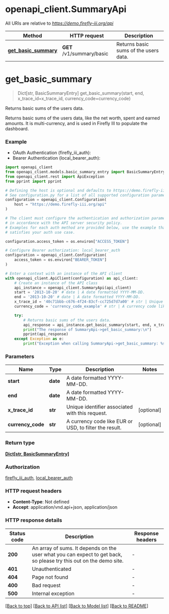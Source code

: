 # openapi_client.SummaryApi

All URIs are relative to *https://demo.firefly-iii.org/api*

Method | HTTP request | Description
------------- | ------------- | -------------
[**get_basic_summary**](SummaryApi.md#get_basic_summary) | **GET** /v1/summary/basic | Returns basic sums of the users data.


# **get_basic_summary**
> Dict[str, BasicSummaryEntry] get_basic_summary(start, end, x_trace_id=x_trace_id, currency_code=currency_code)

Returns basic sums of the users data.

Returns basic sums of the users data, like the net worth, spent and earned amounts. It is multi-currency, and is used in Firefly III to populate the dashboard.


### Example

* OAuth Authentication (firefly_iii_auth):
* Bearer Authentication (local_bearer_auth):

```python
import openapi_client
from openapi_client.models.basic_summary_entry import BasicSummaryEntry
from openapi_client.rest import ApiException
from pprint import pprint

# Defining the host is optional and defaults to https://demo.firefly-iii.org/api
# See configuration.py for a list of all supported configuration parameters.
configuration = openapi_client.Configuration(
    host = "https://demo.firefly-iii.org/api"
)

# The client must configure the authentication and authorization parameters
# in accordance with the API server security policy.
# Examples for each auth method are provided below, use the example that
# satisfies your auth use case.

configuration.access_token = os.environ["ACCESS_TOKEN"]

# Configure Bearer authorization: local_bearer_auth
configuration = openapi_client.Configuration(
    access_token = os.environ["BEARER_TOKEN"]
)

# Enter a context with an instance of the API client
with openapi_client.ApiClient(configuration) as api_client:
    # Create an instance of the API class
    api_instance = openapi_client.SummaryApi(api_client)
    start = '2013-10-20' # date | A date formatted YYYY-MM-DD. 
    end = '2013-10-20' # date | A date formatted YYYY-MM-DD. 
    x_trace_id = '40c71bbb-c676-4f24-83cf-cc725d7d7a00' # str | Unique identifier associated with this request. (optional)
    currency_code = 'currency_code_example' # str | A currency code like EUR or USD, to filter the result.  (optional)

    try:
        # Returns basic sums of the users data.
        api_response = api_instance.get_basic_summary(start, end, x_trace_id=x_trace_id, currency_code=currency_code)
        print("The response of SummaryApi->get_basic_summary:\n")
        pprint(api_response)
    except Exception as e:
        print("Exception when calling SummaryApi->get_basic_summary: %s\n" % e)
```



### Parameters


Name | Type | Description  | Notes
------------- | ------------- | ------------- | -------------
 **start** | **date**| A date formatted YYYY-MM-DD.  | 
 **end** | **date**| A date formatted YYYY-MM-DD.  | 
 **x_trace_id** | **str**| Unique identifier associated with this request. | [optional] 
 **currency_code** | **str**| A currency code like EUR or USD, to filter the result.  | [optional] 

### Return type

[**Dict[str, BasicSummaryEntry]**](BasicSummaryEntry.md)

### Authorization

[firefly_iii_auth](../README.md#firefly_iii_auth), [local_bearer_auth](../README.md#local_bearer_auth)

### HTTP request headers

 - **Content-Type**: Not defined
 - **Accept**: application/vnd.api+json, application/json

### HTTP response details

| Status code | Description | Response headers |
|-------------|-------------|------------------|
**200** | An array of sums. It depends on the user what you can expect to get back, so please try this out on the demo site. |  -  |
**401** | Unauthenticated |  -  |
**404** | Page not found |  -  |
**400** | Bad request |  -  |
**500** | Internal exception |  -  |

[[Back to top]](#) [[Back to API list]](../README.md#documentation-for-api-endpoints) [[Back to Model list]](../README.md#documentation-for-models) [[Back to README]](../README.md)

